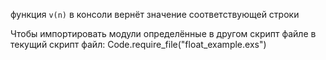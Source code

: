 функция `v(n)` в консоли вернёт значение соответствующей строки

Чтобы импортировать модули определённые в другом скрипт файле в текущий скрипт файл:
Code.require_file("float_example.exs")
